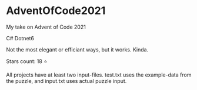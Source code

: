 # AdventOfCode2021
My take on Advent of Code 2021

C# Dotnet6

Not the most elegant or efficiant ways, but it works. Kinda.

Stars count: 18 :star: 

All projects have at least two input-files. test.txt uses the example-data from the puzzle, and input.txt uses actual puzzle input.
